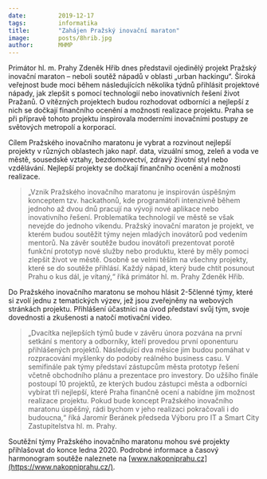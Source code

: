 ```yaml
---
date:         2019-12-17
tags:         informatika
title:        "Zahájen Pražský inovační maraton"
image: 	      posts/8hrib.jpg
author:       MHMP
---
```


Primátor hl. m. Prahy Zdeněk Hřib dnes představil ojedinělý projekt Pražský inovační maraton – neboli soutěž nápadů v oblasti „urban hackingu“. Široká veřejnost bude moci během následujících několika týdnů přihlásit projektové nápady, jak zlepšit s pomocí technologií nebo inovativních řešení život Pražanů. O vítězných projektech budou rozhodovat odborníci a nejlepší z nich se dočkají finančního ocenění a možnosti realizace projektu. Praha se při přípravě tohoto projektu inspirovala moderními inovačními postupy ze světových metropolí a korporací.

Cílem Pražského inovačního maratonu je vybrat a rozvinout nejlepší projekty v různých oblastech jako např. data, vizuální smog, zeleň a voda ve městě, sousedské vztahy, bezdomovectví, zdravý životní styl nebo vzdělávání. Nejlepší projekty se dočkají finančního ocenění a možnosti realizace. 

> „Vznik Pražského inovačního maratonu je inspirován úspěšným konceptem tzv. hackathonů, kde programátoři intenzivně během jednoho až dvou dnů pracují na vývoji nové aplikace nebo inovativního řešení. Problematika technologií ve městě se však nevejde do jednoho víkendu. Pražský inovační maraton je projekt, ve kterém budou soutěžit týmy nejen mladých inovátorů pod vedením mentorů. Na závěr soutěže budou inovátoři prezentovat porotě funkční prototyp nové služby nebo produktu, které by měly pomoci zlepšit život ve městě. Osobně se velmi těším na všechny projekty, které se do soutěže přihlásí. Každý nápad, který bude chtít posunout Prahu o kus dál, je vítaný,“ říká primátor hl. m. Prahy Zdeněk Hřib.

Do Pražského inovačního maratonu se mohou hlásit 2-5členné týmy, které si zvolí jednu z tematických výzev, jež jsou zveřejněny na webových stránkách projektu. Přihlášení účastníci na úvod představí svůj tým, svoje dovednosti a zkušenosti a natočí motivační video. 

> „Dvacítka nejlepších týmů bude v závěru února pozvána na první setkání s mentory a odborníky, kteří provedou první oponenturu přihlášených projektů. Následující dva měsíce jim budou pomáhat v rozpracování myšlenky do podoby reálného business casu. V semifinále pak týmy představí zástupcům města prototyp řešení včetně obchodního plánu a prezentace pro investory. Do užšího finále postoupí 10 projektů, ze kterých budou zástupci města a odborníci vybírat tři nejlepší, které Praha finančně ocení a nabídne jim možnost realizace projektu. Pokud bude koncept Pražského inovačního maratonu úspěšný, rádi bychom v jeho realizaci pokračovali i do budoucna,“ říká Jaromír Beránek předseda Výboru pro IT a Smart City Zastupitelstva hl. m. Prahy.

Soutěžní týmy Pražského inovačního maratonu mohou své projekty přihlašovat do konce ledna 2020. Podrobné informace a časový harmonogram soutěže naleznete na [www.nakopniprahu.cz](https://www.nakopniprahu.cz/).



